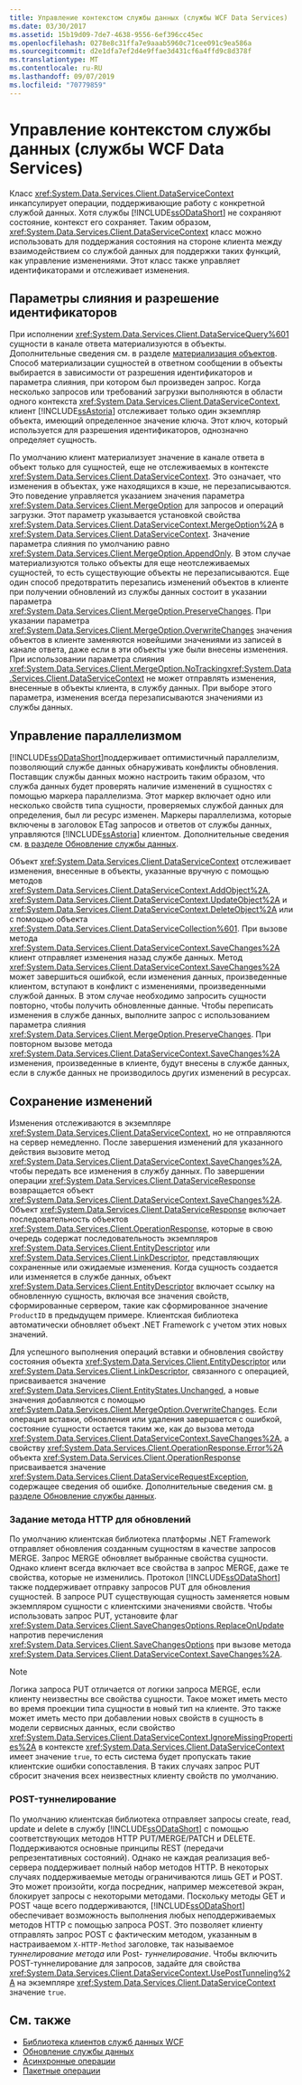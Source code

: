 ```yaml
---
title: Управление контекстом службы данных (службы WCF Data Services)
ms.date: 03/30/2017
ms.assetid: 15b19d09-7de7-4638-9556-6ef396cc45ec
ms.openlocfilehash: 0278e8c31ffa7e9aaab5960c71cee091c9ea586a
ms.sourcegitcommit: d2e1dfa7ef2d4e9ffae3d431cf6a4ffd9c8d378f
ms.translationtype: MT
ms.contentlocale: ru-RU
ms.lasthandoff: 09/07/2019
ms.locfileid: "70779859"
---
```

# <a name="managing-the-data-service-context-wcf-data-services"></a>Управление контекстом службы данных (службы WCF Data Services)
Класс <xref:System.Data.Services.Client.DataServiceContext> инкапсулирует операции, поддерживающие работу с конкретной службой данных. Хотя службы [!INCLUDE[ssODataShort](../../../../includes/ssodatashort-md.md)] не сохраняют состояние, контекст его сохраняет. Таким образом, <xref:System.Data.Services.Client.DataServiceContext> класс можно использовать для поддержания состояния на стороне клиента между взаимодействием со службой данных для поддержки таких функций, как управление изменениями. Этот класс также управляет идентификаторами и отслеживает изменения.  
  
## <a name="merge-options-and-identity-resolution"></a>Параметры слияния и разрешение идентификаторов  
 При исполнении <xref:System.Data.Services.Client.DataServiceQuery%601> сущности в канале ответа материализуются в объекты. Дополнительные сведения см. в разделе [материализация объектов](object-materialization-wcf-data-services.md). Способ материализации сущностей в ответном сообщении в объекты выбирается в зависимости от разрешения идентификаторов и параметра слияния, при котором был произведен запрос. Когда несколько запросов или требований загрузки выполняются в области одного контекста <xref:System.Data.Services.Client.DataServiceContext>, клиент [!INCLUDE[ssAstoria](../../../../includes/ssastoria-md.md)] отслеживает только один экземпляр объекта, имеющий определенное значение ключа. Этот ключ, который используется для разрешения идентификаторов, однозначно определяет сущность.  
  
 По умолчанию клиент материализует значение в канале ответа в объект только для сущностей, еще не отслеживаемых в контексте <xref:System.Data.Services.Client.DataServiceContext>. Это означает, что изменения в объектах, уже находящихся в кэше, не перезаписываются. Это поведение управляется указанием значения параметра <xref:System.Data.Services.Client.MergeOption> для запросов и операций загрузки. Этот параметр указывается установкой свойства <xref:System.Data.Services.Client.DataServiceContext.MergeOption%2A> в <xref:System.Data.Services.Client.DataServiceContext>. Значение параметра слияния по умолчанию равно <xref:System.Data.Services.Client.MergeOption.AppendOnly>. В этом случае материализуются только объекты для еще неотслеживаемых сущностей, то есть существующие объекты не перезаписываются. Еще один способ предотвратить перезапись изменений объектов в клиенте при получении обновлений из службы данных состоит в указании параметра <xref:System.Data.Services.Client.MergeOption.PreserveChanges>. При указании параметра <xref:System.Data.Services.Client.MergeOption.OverwriteChanges> значения объектов в клиенте заменяются новейшими значениями из записей в канале ответа, даже если в эти объекты уже были внесены изменения. При использовании параметра слияния <xref:System.Data.Services.Client.MergeOption.NoTracking><xref:System.Data.Services.Client.DataServiceContext> не может отправлять изменения, внесенные в объекты клиента, в службу данных. При выборе этого параметра, изменения всегда перезаписываются значениями из службы данных.  
  
## <a name="managing-concurrency"></a>Управление параллелизмом  
 [!INCLUDE[ssODataShort](../../../../includes/ssodatashort-md.md)]поддерживает оптимистичный параллелизм, позволяющий службе данных обнаруживать конфликты обновления. Поставщик службы данных можно настроить таким образом, что служба данных будет проверять наличие изменений в сущностях с помощью маркера параллелизма. Этот маркер включает одно или несколько свойств типа сущности, проверяемых службой данных для определения, был ли ресурс изменен. Маркеры параллелизма, которые включены в заголовок ETag запросов и ответов от службы данных, управляются [!INCLUDE[ssAstoria](../../../../includes/ssastoria-md.md)] клиентом. Дополнительные сведения см. [в разделе Обновление службы данных](updating-the-data-service-wcf-data-services.md).  
  
 Объект <xref:System.Data.Services.Client.DataServiceContext> отслеживает изменения, внесенные в объекты, указанные вручную с помощью методов <xref:System.Data.Services.Client.DataServiceContext.AddObject%2A>, <xref:System.Data.Services.Client.DataServiceContext.UpdateObject%2A> и <xref:System.Data.Services.Client.DataServiceContext.DeleteObject%2A> или с помощью объекта <xref:System.Data.Services.Client.DataServiceCollection%601>. При вызове метода <xref:System.Data.Services.Client.DataServiceContext.SaveChanges%2A> клиент отправляет изменения назад службе данных. Метод <xref:System.Data.Services.Client.DataServiceContext.SaveChanges%2A> может завершиться ошибкой, если изменения данных, произведенные клиентом, вступают в конфликт с изменениями, произведенными службой данных. В этом случае необходимо запросить сущности повторно, чтобы получить обновленные данные. Чтобы переписать изменения в службе данных, выполните запрос с использованием параметра слияния <xref:System.Data.Services.Client.MergeOption.PreserveChanges>. При повторном вызове метода <xref:System.Data.Services.Client.DataServiceContext.SaveChanges%2A> изменения, произведенные в клиенте, будут внесены в службе данных, если в службе данных не производилось других изменений в ресурсах.  
  
## <a name="saving-changes"></a>Сохранение изменений  
 Изменения отслеживаются в экземпляре <xref:System.Data.Services.Client.DataServiceContext>, но не отправляются на сервер немедленно. После завершения изменений для указанного действия вызовите метод <xref:System.Data.Services.Client.DataServiceContext.SaveChanges%2A>, чтобы передать все изменения в службу данных. По завершении операции <xref:System.Data.Services.Client.DataServiceResponse> возвращается объект <xref:System.Data.Services.Client.DataServiceContext.SaveChanges%2A>. Объект <xref:System.Data.Services.Client.DataServiceResponse> включает последовательность объектов <xref:System.Data.Services.Client.OperationResponse>, которые в свою очередь содержат последовательность экземпляров <xref:System.Data.Services.Client.EntityDescriptor> или <xref:System.Data.Services.Client.LinkDescriptor>, представляющих сохраненные или ожидаемые изменения. Когда сущность создается или изменяется в службе данных, объект <xref:System.Data.Services.Client.EntityDescriptor> включает ссылку на обновленную сущность, включая все значения свойств, сформированные сервером, такие как сформированное значение `ProductID` в предыдущем примере. Клиентская библиотека автоматически обновляет объект .NET Framework с учетом этих новых значений.  
  
 Для успешного выполнения операций вставки и обновления свойству состояния объекта <xref:System.Data.Services.Client.EntityDescriptor> или <xref:System.Data.Services.Client.LinkDescriptor>, связанного с операцией, присваивается значение <xref:System.Data.Services.Client.EntityStates.Unchanged>, а новые значения добавляются с помощью <xref:System.Data.Services.Client.MergeOption.OverwriteChanges>. Если операция вставки, обновления или удаления завершается с ошибкой, состояние сущности остается таким же, как до вызова метода <xref:System.Data.Services.Client.DataServiceContext.SaveChanges%2A>, а свойству <xref:System.Data.Services.Client.OperationResponse.Error%2A> объекта <xref:System.Data.Services.Client.OperationResponse> присваивается значение <xref:System.Data.Services.Client.DataServiceRequestException>, содержащее сведения об ошибке. Дополнительные сведения см. [в разделе Обновление службы данных](updating-the-data-service-wcf-data-services.md).  
  
### <a name="setting-the-http-method-for-updates"></a>Задание метода HTTP для обновлений  
 По умолчанию клиентская библиотека платформы .NET Framework отправляет обновления созданным сущностям в качестве запросов MERGE. Запрос MERGE обновляет выбранные свойства сущности. Однако клиент всегда включает все свойства в запрос MERGE, даже те свойства, которые не изменились. Протокол [!INCLUDE[ssODataShort](../../../../includes/ssodatashort-md.md)] также поддерживает отправку запросов PUT для обновления сущностей. В запросе PUT существующая сущность заменяется новым экземпляром сущности с клиентскими значениями свойств. Чтобы использовать запрос PUT, установите флаг <xref:System.Data.Services.Client.SaveChangesOptions.ReplaceOnUpdate> напротив перечисления <xref:System.Data.Services.Client.SaveChangesOptions> при вызове метода <xref:System.Data.Services.Client.DataServiceContext.SaveChanges%2A>.  
  
> [!NOTE]
> Логика запроса PUT отличается от логики запроса MERGE, если клиенту неизвестны все свойства сущности. Такое может иметь место во время проекции типа сущности в новый тип на клиенте. Это также может иметь место при добавлении новых свойств в сущность в модели сервисных данных, если свойство <xref:System.Data.Services.Client.DataServiceContext.IgnoreMissingProperties%2A> в контексте <xref:System.Data.Services.Client.DataServiceContext> имеет значение `true`, то есть система будет пропускать такие клиентские ошибки сопоставления. В таких случаях запрос PUT сбросит значения всех неизвестных клиенту свойств по умолчанию.  
  
### <a name="post-tunneling"></a>POST-туннелирование  
 По умолчанию клиентская библиотека отправляет запросы create, read, update и delete в службу [!INCLUDE[ssODataShort](../../../../includes/ssodatashort-md.md)] с помощью соответствующих методов HTTP PUT/MERGE/PATCH и DELETE. Поддерживаются основные принципы REST (передачи репрезентативных состояний). Однако не каждая реализация веб-сервера поддерживает полный набор методов HTTP. В некоторых случаях поддерживаемые методы ограничиваются лишь GET и POST. Это может произойти, когда посредник, например межсетевой экран, блокирует запросы с некоторыми методами. Поскольку методы GET и POST чаще всего поддерживаются, [!INCLUDE[ssODataShort](../../../../includes/ssodatashort-md.md)] обеспечивает возможность выполнения любых неподдерживаемых методов HTTP с помощью запроса POST. Это позволяет клиенту отправлять запрос POST с фактическим методом, указанным в настраиваемом `X-HTTP-Method` заголовке, так называемое *туннелирование метода* или Post- *туннелирование*. Чтобы включить POST-туннелирование для запросов, задайте для свойства <xref:System.Data.Services.Client.DataServiceContext.UsePostTunneling%2A> на экземпляре <xref:System.Data.Services.Client.DataServiceContext> значение `true`.  
  
## <a name="see-also"></a>См. также

- [Библиотека клиентов служб данных WCF](wcf-data-services-client-library.md)
- [Обновление службы данных](updating-the-data-service-wcf-data-services.md)
- [Асинхронные операции](asynchronous-operations-wcf-data-services.md)
- [Пакетные операции](batching-operations-wcf-data-services.md)
